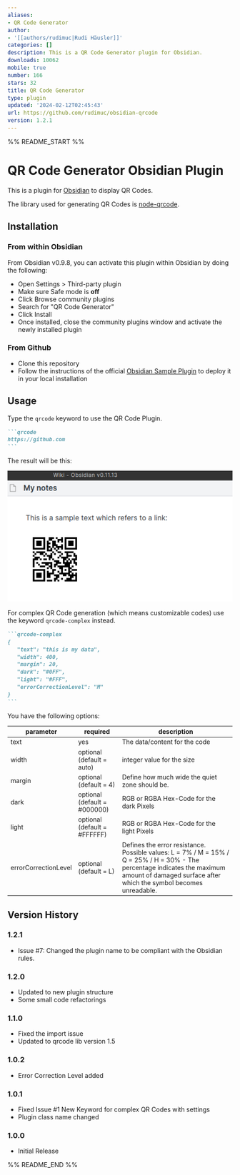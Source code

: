 ```yaml
---
aliases:
- QR Code Generator
author:
- '[[authors/rudimuc|Rudi Häusler]]'
categories: []
description: This is a QR Code Generator plugin for Obsidian.
downloads: 10062
mobile: true
number: 166
stars: 32
title: QR Code Generator
type: plugin
updated: '2024-02-12T02:45:43'
url: https://github.com/rudimuc/obsidian-qrcode
version: 1.2.1
---
```


%% README_START %%

# QR Code Generator Obsidian Plugin

This is a plugin for [Obsidian](https://obsidian.md) to display QR Codes.

The library used for generating QR Codes is [node-qrcode](https://github.com/soldair/node-qrcode).


## Installation
### From within Obsidian
From Obsidian v0.9.8, you can activate this plugin within Obsidian by doing the following:
- Open Settings > Third-party plugin
- Make sure Safe mode is **off**
- Click Browse community plugins
- Search for "QR Code Generator"
- Click Install
- Once installed, close the community plugins window and activate the newly installed plugin

### From Github
- Clone this repository
- Follow the instructions of the official [Obsidian Sample Plugin](https://github.com/obsidianmd/obsidian-sample-plugin) to deploy it in your local installation

## Usage

Type the `qrcode` keyword to use the QR Code Plugin.

````markdown
```qrcode
https://github.com
```
````

The result will be this:

![Screenshot](https://raw.githubusercontent.com/rudimuc/obsidian-qrcode/main/obsidian_rendered.png)

For complex QR Code generation (which means customizable codes) use the keyword `qrcode-complex` instead.

````markdown
```qrcode-complex
{
   "text": "this is my data",
   "width": 400,
   "margin": 20,
   "dark": "#0FF",
   "light": "#FFF",
   "errorCorrectionLevel": "M"
}
```
````

You have the following options:

|parameter|required|description|
|--|--|--|
|text  |yes  | The data/content for the code
|width|optional (default = auto)| integer value for the size
|margin|optional (default = 4)| Define how much wide the quiet zone should be.
|dark|optional (default = #000000)| RGB or RGBA Hex-Code for the dark Pixels
|light|optional (default = #FFFFFF)| RGB or RGBA Hex-Code for the light Pixels
|errorCorrectionLevel|optional (default = L)| Defines the error resistance. Possible values: L = 7% / M = 15% / Q = 25% / H = 30% - The percentage indicates the maximum amount of damaged surface after which the symbol becomes unreadable.

## Version History

### 1.2.1
- Issue #7: Changed the plugin name to be compliant with the Obsidian rules.

### 1.2.0
- Updated to new plugin structure
- Some small code refactorings

### 1.1.0
- Fixed the import issue
- Updated to qrcode lib version 1.5

### 1.0.2
- Error Correction Level added

### 1.0.1
- Fixed Issue #1 New Keyword for complex QR Codes with settings
- Plugin class name changed

### 1.0.0
- Initial Release



%% README_END %%